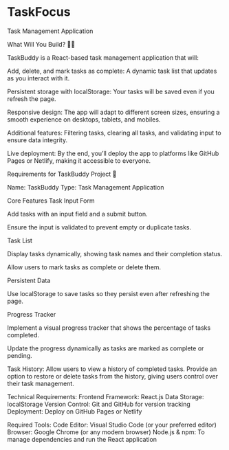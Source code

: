 # TaskFocus
Task Management Application

What Will You Build? 🧑‍💻

TaskBuddy is a React-based task management application that will:

Add, delete, and mark tasks as complete: A dynamic task list that updates as you interact with it.

Persistent storage with localStorage: Your tasks will be saved even if you refresh the page.

Responsive design: The app will adapt to different screen sizes, ensuring a smooth experience on desktops, tablets, and mobiles.

Additional features: Filtering tasks, clearing all tasks, and validating input to ensure data integrity.

Live deployment: By the end, you’ll deploy the app to platforms like GitHub Pages or Netlify, making it accessible to everyone.

Requirements for TaskBuddy Project 📝

Name: TaskBuddy
Type: Task Management Application

Core Features
Task Input Form

Add tasks with an input field and a submit button.

Ensure the input is validated to prevent empty or duplicate tasks.

Task List

Display tasks dynamically, showing task names and their completion status.

Allow users to mark tasks as complete or delete them.

Persistent Data

Use localStorage to save tasks so they persist even after refreshing the page.

Progress Tracker

Implement a visual progress tracker that shows the percentage of tasks completed.

Update the progress dynamically as tasks are marked as complete or pending.

Task History:
Allow users to view a history of completed tasks.
Provide an option to restore or delete tasks from the history, giving users control over their task management.

Technical Requirements:
Frontend Framework: React.js
Data Storage: localStorage
Version Control: Git and GitHub for version tracking
Deployment: Deploy on GitHub Pages or Netlify

Required Tools:
Code Editor: Visual Studio Code (or your preferred editor)
Browser: Google Chrome (or any modern browser)
Node.js & npm: To manage dependencies and run the React application


